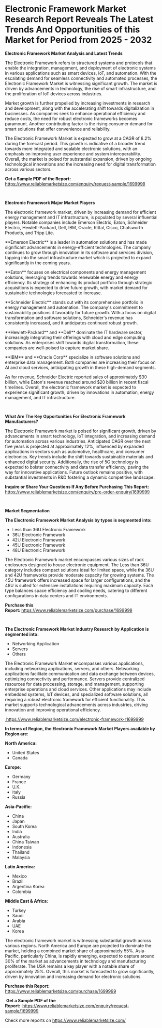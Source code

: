 <p><h1>Electronic Framework Market Research Report Reveals The Latest Trends And Opportunities of this Market for Period from 2025 - 2032</h1></p><p><strong>Electronic Framework Market Analysis and Latest Trends</strong></p>
<p><p>The Electronic Framework refers to structured systems and protocols that enable the integration, management, and deployment of electronic systems in various applications such as smart devices, IoT, and automation. With the escalating demand for seamless connectivity and automated processes, the Electronic Framework Market is witnessing significant growth. The market is driven by advancements in technology, the rise of smart infrastructure, and the proliferation of IoT devices across industries.</p><p>Market growth is further propelled by increasing investments in research and development, along with the accelerating shift towards digitalization in businesses. As companies seek to enhance operational efficiency and reduce costs, the need for robust electronic frameworks becomes paramount. Another contributing factor is the rising consumer demand for smart solutions that offer convenience and reliability.</p><p>The Electronic Framework Market is expected to grow at a CAGR of 8.2% during the forecast period. This growth is indicative of a broader trend towards more integrated and scalable electronic solutions, with an emphasis on improving user experience and system interoperability. Overall, the market is poised for substantial expansion, driven by ongoing technological innovations and the increasing need for digital transformation across various sectors.</p></p>
<p><strong>Get a Sample PDF of the Report:&nbsp;</strong> <a href="https://www.reliablemarketsize.com/enquiry/request-sample/1699999?utm_campaign=3192&utm_medium=2&utm_source=Github&utm_content=ia&utm_term=06042025&utm_id=electronic-framework">https://www.reliablemarketsize.com/enquiry/request-sample/1699999</a></p>
<p>&nbsp;</p>
<p><strong>Electronic Framework Major Market Players</strong></p>
<p><p>The electronic framework market, driven by increasing demand for efficient energy management and IT infrastructure, is populated by several influential players. Notable companies include Emerson Electric, Eaton, Schneider Electric, Hewlett-Packard, Dell, IBM, Oracle, Rittal, Cisco, Chatsworth Products, and Tripp Lite.</p><p>**Emerson Electric** is a leader in automation solutions and has made significant advancements in energy-efficient technologies. The company continues to grow through innovation in its software and services division, tapping into the smart infrastructure market which is projected to expand significantly in the coming years.</p><p>**Eaton** focuses on electrical components and energy management solutions, leveraging trends towards renewable energy and energy efficiency. Its strategy of enhancing its product portfolio through strategic acquisitions is expected to drive future growth, with market demand for sustainable technologies forecasted to increase.</p><p>**Schneider Electric** stands out with its comprehensive portfolio in energy management and automation. The company's commitment to sustainability positions it favorably for future growth. With a focus on digital transformation and software solutions, Schneider's revenue has consistently increased, and it anticipates continued robust growth.</p><p>**Hewlett-Packard** and **Dell** dominate the IT hardware sector, increasingly integrating their offerings with cloud and edge computing solutions. As enterprises shift towards digital transformation, these companies are well-poised to capture market share.</p><p>**IBM** and **Oracle Corp** specialize in software solutions and enterprise data management. Both companies are increasing their focus on AI and cloud services, anticipating growth in these high-demand segments.</p><p>As for revenue, Schneider Electric reported sales of approximately $30 billion, while Eaton's revenue reached around $20 billion in recent fiscal timelines. Overall, the electronic framework market is expected to experience significant growth, driven by innovations in automation, energy management, and IT infrastructure.</p></p>
<p>&nbsp;</p>
<p><strong>What Are The Key Opportunities For Electronic Framework Manufacturers?</strong></p>
<p><p>The Electronic Framework market is poised for significant growth, driven by advancements in smart technology, IoT integration, and increasing demand for automation across various industries. Anticipated CAGR over the next five years is projected at approximately 12%, influenced by expanded applications in sectors such as automotive, healthcare, and consumer electronics. Key trends include the shift towards sustainable materials and enhanced digital security. Additionally, the rise of 5G technology is expected to bolster connectivity and data transfer efficiency, paving the way for innovative applications. Future outlook remains positive, with substantial investments in R&D fostering a dynamic competitive landscape.</p></p>
<p><strong>Inquire or Share Your Questions If Any Before Purchasing This Report:</strong> <a href="https://www.reliablemarketsize.com/enquiry/pre-order-enquiry/1699999?utm_campaign=3192&utm_medium=2&utm_source=Github&utm_content=ia&utm_term=06042025&utm_id=electronic-framework">https://www.reliablemarketsize.com/enquiry/pre-order-enquiry/1699999</a></p>
<p>&nbsp;</p>
<p><strong>Market Segmentation</strong></p>
<p><strong>The Electronic Framework Market Analysis by types is segmented into:</strong></p>
<p><ul><li>Less than 36U Electronic Framework</li><li>36U Electronic Framework</li><li>42U Electronic Framework</li><li>45U Electronic Framework</li><li>48U Electronic Framework</li></ul></p>
<p><p>The Electronic Framework market encompasses various sizes of rack enclosures designed to house electronic equipment. The Less than 36U category includes compact solutions ideal for limited space, while the 36U and 42U frameworks provide moderate capacity for growing systems. The 45U framework offers increased space for larger configurations, and the 48U is suited for extensive installations requiring maximum capacity. Each type balances space efficiency and cooling needs, catering to different configurations in data centers and IT environments.</p></p>
<p><strong>Purchase this Report:&nbsp;</strong><a href="https://www.reliablemarketsize.com/purchase/1699999?utm_campaign=3192&utm_medium=2&utm_source=Github&utm_content=ia&utm_term=06042025&utm_id=electronic-framework">https://www.reliablemarketsize.com/purchase/1699999</a></p>
<p>&nbsp;</p>
<p><strong>The Electronic Framework Market Industry Research by Application is segmented into:</strong></p>
<p><ul><li>Networking Application</li><li>Servers</li><li>Others</li></ul></p>
<p><p>The Electronic Framework Market encompasses various applications, including networking applications, servers, and others. Networking applications facilitate communication and data exchange between devices, optimizing connectivity and performance. Servers provide centralized resources for data processing, storage, and management, supporting enterprise operations and cloud services. Other applications may include embedded systems, IoT devices, and specialized software solutions, all requiring a robust electronic framework for efficient functionality. This market supports technological advancements across industries, driving innovation and improving operational efficiency.</p></p>
<p><a href="https://www.reliablemarketsize.com/electronic-framework-r1699999?utm_campaign=3192&utm_medium=2&utm_source=Github&utm_content=ia&utm_term=06042025&utm_id=electronic-framework">&nbsp;https://www.reliablemarketsize.com/electronic-framework-r1699999</a></p>
<p><strong>In terms of Region, the Electronic Framework Market Players available by Region are:</strong></p>
<p>
    <p> <strong> North America: </strong>
        <ul>
            <li>United States</li>
            <li>Canada</li>
        </ul>
        </p> 
    <p> <strong> Europe: </strong>
        <ul>
            <li>Germany</li>
            <li>France</li>
            <li>U.K.</li>
            <li>Italy</li>
            <li>Russia</li>
        </ul>
        </p> 
    <p> <strong> Asia-Pacific: </strong>
        <ul>
            <li>China</li>
            <li>Japan</li>
            <li>South Korea</li>
            <li>India</li>
            <li>Australia</li>
            <li>China Taiwan</li>
            <li>Indonesia</li>
            <li>Thailand</li>
            <li>Malaysia</li>
        </ul>
        </p> 
    <p> <strong> Latin America: </strong>
        <ul>
            <li>Mexico</li>
            <li>Brazil</li>
            <li>Argentina Korea</li>
            <li>Colombia</li>
        </ul>
        </p> 
    <p> <strong> Middle East & Africa: </strong>
        <ul>
            <li>Turkey</li>
            <li>Saudi</li>
            <li>Arabia</li>
            <li>UAE</li>
            <li>Korea</li>
        </ul>
    </p>
    </p>
<p><p>The electronic framework market is witnessing substantial growth across various regions. North America and Europe are projected to dominate the market, holding a combined market share of approximately 55%. Asia-Pacific, particularly China, is rapidly emerging, expected to capture around 30% of the market as advancements in technology and manufacturing proliferate. The USA remains a key player with a notable share of approximately 25%. Overall, this market is forecasted to grow significantly, driven by innovation and increasing demand for electronic solutions.</p></p>
<p><strong>Purchase this Report: </strong><a href="https://www.reliablemarketsize.com/purchase/1699999?utm_campaign=3192&utm_medium=2&utm_source=Github&utm_content=ia&utm_term=06042025&utm_id=electronic-framework">https://www.reliablemarketsize.com/purchase/1699999</a></p>
<p>&nbsp;<strong>Get a Sample PDF of the Report:&nbsp;&nbsp;</strong><a href="https://www.reliablemarketsize.com/enquiry/request-sample/1699999?utm_campaign=3192&utm_medium=2&utm_source=Github&utm_content=ia&utm_term=06042025&utm_id=electronic-framework">https://www.reliablemarketsize.com/enquiry/request-sample/1699999</a></p>
<p><strong></strong></p>
<p>Check more reports on <a href="https://www.reliablemarketsize.com/?utm_campaign=3192&utm_medium=2&utm_source=Github&utm_content=ia&utm_term=06042025&utm_id=electronic-framework">https://www.reliablemarketsize.com/</a></p>